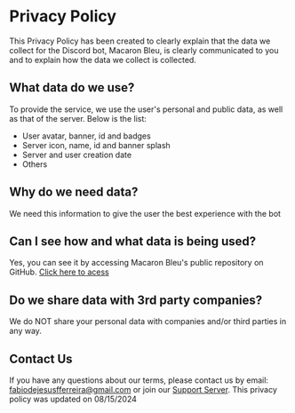 # Privacy Policy
This Privacy Policy has been created to clearly explain that the data we collect
for the Discord bot, Macaron Bleu, is clearly communicated to you and to explain how the data we collect is collected.

## What data do we use?
To provide the service, we use the user's personal and public data, as well as that of the server. Below is the list:
<ul>
<li>User avatar, banner, id and badges</li>
<li>Server icon, name, id and banner splash</li>
<li>Server and user creation date</li>
<li>Others</li>
</ul>

## Why do we need data?
We need this information to give the user the best experience with the bot

## Can I see how and what data is being used?
Yes, you can see it by accessing Macaron Bleu's public repository on GitHub. <a href="https://github.com/fabiodejesusfferreira/Macaron-Bleu">Click here to acess</a>

## Do we share data with 3rd party companies?
We do NOT share your personal data with companies and/or third parties in any way.

## Contact Us
If you have any questions about our terms, please contact us by email:
fabiodejesusfferreira@gmail.com or join our <a href="https://discord.gg/c48kj4mXgp">Support Server</a>.
This privacy policy was updated on 08/15/2024